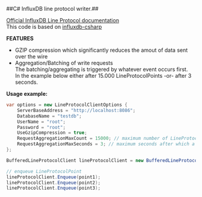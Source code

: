 ##C# InfluxDB line protocol writer.##

[Official InfluxDB Line Protocol documentation](https://docs.influxdata.com/influxdb/v1.0/write_protocols/line/)  
This code is based on [influxdb-csharp](https://github.com/influxdata/influxdb-csharp)  

**FEATURES**
- GZIP compression which significantly reduces the amout of data sent over the wire
- Aggregation/Batching of write requests  
  The batching/aggregating is triggered by whatever event occurs first.  
  In the example below either after 15.000 LineProtocolPoints -or- after 3 seconds.


**Usage example:**

```csharp
var options = new LineProtocolClientOptions {
    ServerBaseAddress = "http://localhost:8086";
    DatabaseName = "testdb";
    UserName = "root";
    Password = "root";
    UseGzipCompression = true;
    RequestAggregationMaxCount = 15000; // maximum number of LineProtocolPoints in one batch
    RequestAggregationMaxSeconds = 3; // maximum seconds after which a batch is written
};

BufferedLineProtocolClient lineProtocolClient = new BufferedLineProtocolClient(options);

// enqueue LineProtocolPoint
lineProtocolClient.Enqueue(point1);
lineProtocolClient.Enqueue(point2);
lineProtocolClient.Enqueue(point3);
```

